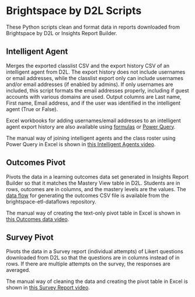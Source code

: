 # Brightspace by D2L Scripts

These Python scripts clean and format data in reports downloaded from Brightspace by D2L or Insights Report Builder.

## Intelligent Agent
Merges the exported classlist CSV and the export history CSV of an intelligent agent from D2L. The export history does not include usernames or email addresses, while the classlist export only can include usernames and/or email addresses (if enabled by admins). If only usernames are included, this script formats the email addresses properly, including if guest accounts with various domains are used. Output columns are Last name, First name, Email address, and if the user was identified in the intelligent agent (True or False).

Excel workbooks for adding usernames/email addresses to an intelligent agent export history are also available using [formulas](https://github.com/jenniferwagner18/brightspace-d2l-scripts/blob/main/d2l-intelligent-agent.xlsx) or [Power Query](https://github.com/jenniferwagner18/brightspace-d2l-scripts/blob/main/d2l-intelligent-agents-power-query.xlsx).

The manual way of joining intelligent agents and the class roster using Power Query in Excel is shown in [this Intelligent Agents video](https://mediaspace.msu.edu/media/1_cdn8k42f).

## Outcomes Pivot
Pivots the data in a learning outcomes data set generated in Insights Report Builder so that it matches the Mastery View table in D2L. Students are in rows, outcomes are in columns, and the mastery levels are the values. The [data flow](https://github.com/jenniferwagner18/brightspace-etl-dataflows/blob/main/mastery-view.md) for generating the outcomes CSV file is available from the brightspace-etl-dataflows repository.

The manual way of creating the text-only pivot table in Excel is shown in [this Outcomes data video](https://mediaspace.msu.edu/media/D2L+Outcomes+Data+PivotTable+to+re-create+Mastery+View/1_2f4z3wn3).

## Survey Pivot
Pivots the data in a Survey report (individual attempts) of Likert questions downloaded from D2L so that the questions are in columns instead of in rows. If there are multiple attempts on the survey, the responses are averaged.

The manual way of cleaning the data and creating the pivot table in Excel is shown in [this Survey Report video](https://mediaspace.msu.edu/media/D2L+Survey+Report+PivotTable/1_jyh0yyk8).
